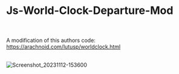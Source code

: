 # Js-World-Clock-Departure-Mod<br><br>

A modification of this authors code: https://arachnoid.com/lutusp/worldclock.html<br><br>

![Screenshot_20231112-153600](https://github.com/lexterror/Js-World-Clock-Departure-Mod/assets/16135535/fabb1d6b-943e-40da-8c13-5f1d4a234293)
